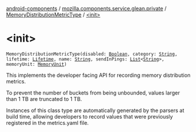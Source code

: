 [android-components](../../index.md) / [mozilla.components.service.glean.private](../index.md) / [MemoryDistributionMetricType](index.md) / [&lt;init&gt;](./-init-.md)

# &lt;init&gt;

`MemoryDistributionMetricType(disabled: `[`Boolean`](https://kotlinlang.org/api/latest/jvm/stdlib/kotlin/-boolean/index.html)`, category: `[`String`](https://kotlinlang.org/api/latest/jvm/stdlib/kotlin/-string/index.html)`, lifetime: `[`Lifetime`](../-lifetime/index.md)`, name: `[`String`](https://kotlinlang.org/api/latest/jvm/stdlib/kotlin/-string/index.html)`, sendInPings: `[`List`](https://kotlinlang.org/api/latest/jvm/stdlib/kotlin.collections/-list/index.html)`<`[`String`](https://kotlinlang.org/api/latest/jvm/stdlib/kotlin/-string/index.html)`>, memoryUnit: `[`MemoryUnit`](../-memory-unit/index.md)`)`

This implements the developer facing API for recording memory distribution metrics.

To prevent the number of buckets from being unbounded, values larger than 1 TB
are truncated to 1 TB.

Instances of this class type are automatically generated by the parsers at build time,
allowing developers to record values that were previously registered in the metrics.yaml file.

